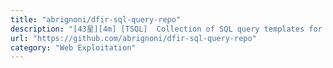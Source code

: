 ```yaml
---
title: "abrignoni/dfir-sql-query-repo"
description: "[43星][4m] [TSQL]  Collection of SQL query templates for digital forensics use by platform and application."
url: "https://github.com/abrignoni/dfir-sql-query-repo"
category: "Web Exploitation"
---
```

